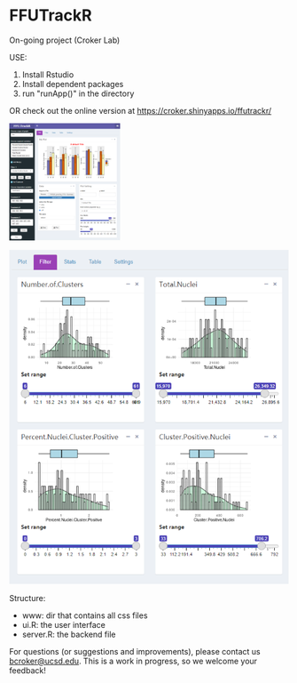 # FFUTrackR
On-going project (Croker Lab)

USE:
1. Install Rstudio
2. Install dependent packages
3. run "runApp()" in the directory

OR check out the online version at https://croker.shinyapps.io/ffutrackr/


<img src="demo1.png" alt="drawing" width="200"/>

![Filter page](demo2.png)


Structure:
 - www: dir that contains all css files
 - ui.R: the user interface
 - server.R: the backend file

For questions (or suggestions and improvements), please contact us bcroker@ucsd.edu. This is a work in progress, so we welcome your feedback!
